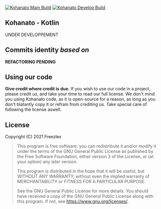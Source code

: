 [![Kohanato Main Build](https://github.com/Freezlex/Kohanato/actions/workflows/Kohanato_Main.yml/badge.svg)](https://github.com/Freezlex/Kohanato/actions/workflows/Kohanato_Main.yml)
[![Kohanato Develop Build](https://github.com/Freezlex/Kohanato/actions/workflows/Kohanato_Develop.yml/badge.svg?branch=develop)](https://github.com/Freezlex/Kohanato/actions/workflows/Kohanato_Develop.yml)


## Kohanato - Kotlin

UNDER DEVELOPPEMENT

## Commits identity *based on []()*

**REFACTORING PENDING**

## Using our code

**Give credit where credit is due.** If you wish to use our code in a project, please credit us, and take your time to read our full license. We don't mind you using Kohanato code, as it is open-source for a reason, as long as you don't blatantly copy it or refrain from crediting us. Take special care of following the license aswell.

## License

Copyright (C) 2021  Freezlex

> This program is free software: you can redistribute it and/or modify
it under the terms of the GNU General Public License as published by
the Free Software Foundation, either version 3 of the License, or
(at your option) any later version.
>
> This program is distributed in the hope that it will be useful,
but WITHOUT ANY WARRANTY; without even the implied warranty of
MERCHANTABILITY or FITNESS FOR A PARTICULAR PURPOSE.
>
>See the
GNU General Public License for more details.
> You should have received a copy of the GNU General Public License
along with this program.  If not, see <https://www.gnu.org/licenses/>.
